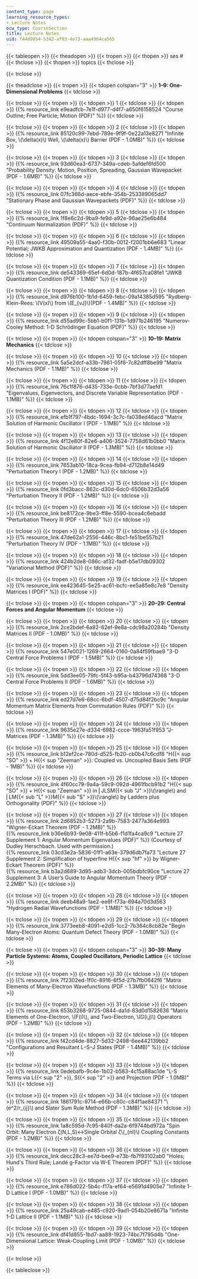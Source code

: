 ```yaml
---
content_type: page
learning_resource_types:
- Lecture Notes
ocw_type: CourseSection
title: Lecture Notes
uid: f44d9054-5342-af93-4e73-aaa4964ca565
---
```

{{< tableopen >}}
{{< theadopen >}}
{{< tropen >}}
{{< thopen >}}
ses #
{{< thclose >}}
{{< thopen >}}
topics
{{< thclose >}}

{{< trclose >}}

{{< theadclose >}}
{{< tropen >}}
{{< tdopen colspan="3" >}}
**1–9: One-Dimensional Problems**
{{< tdclose >}}

{{< trclose >}}
{{< tropen >}}
{{< tdopen >}}
1
{{< tdclose >}}
{{< tdopen >}}
{{% resource_link e9eadfcb-7e1f-d977-d4f7-a650f6158524 "Course Outline; Free Particle; Motion (PDF)" %}}
{{< tdclose >}}

{{< trclose >}}
{{< tropen >}}
{{< tdopen >}}
2
{{< tdclose >}}
{{< tdopen >}}
{{% resource_link 85120c99-7ebd-789e-9f9f-0e22a13e8271 "Infinite Box, \\(\\delta(x)\\) Well, \\(\\delta(x)\\) Barrier (PDF - 1.0MB)" %}}
{{< tdclose >}}

{{< trclose >}}
{{< tropen >}}
{{< tdopen >}}
3
{{< tdclose >}}
{{< tdopen >}}
{{% resource_link 93d60ea3-6737-349a-cdeb-5afdef6fd500 "Probability Density: Motion, Position, Spreading, Gaussian Wavepacket (PDF - 1.6MB)" %}}
{{< tdclose >}}

{{< trclose >}}
{{< tropen >}}
{{< tdopen >}}
4
{{< tdclose >}}
{{< tdopen >}}
{{% resource_link 07fc366d-aece-ebfe-354b-253389065dd7 "Stationary Phase and Gaussian Wavepackets (PDF)" %}}
{{< tdclose >}}

{{< trclose >}}
{{< tropen >}}
{{< tdopen >}}
5
{{< tdclose >}}
{{< tdopen >}}
{{% resource_link 1f8e6c2d-9ba9-fe9d-a92e-96ae25e6b484 "Continuum Normalization (PDF)" %}}
{{< tdclose >}}

{{< trclose >}}
{{< tropen >}}
{{< tdopen >}}
6
{{< tdclose >}}
{{< tdopen >}}
{{% resource_link 49509a55-4aa0-f30b-0012-f2001bb6e683 "Linear Potential; JWKB Approximation and Quantization (PDF - 1.4MB)" %}}
{{< tdclose >}}

{{< trclose >}}
{{< tropen >}}
{{< tdopen >}}
7
{{< tdclose >}}
{{< tdopen >}}
{{% resource_link de543369-65ef-6d0d-187b-4f657ca08fe1 "JWKB Quantization Condition (PDF - 1.1MB)" %}}
{{< tdclose >}}

{{< trclose >}}
{{< tropen >}}
{{< tdopen >}}
8
{{< tdclose >}}
{{< tdopen >}}
{{% resource_link d976b100-1b1d-6459-febc-09a14385d595 "Rydberg-Klein-Rees: \\(V(x)\\) from \\(E\_{vJ}\\)(PDF - 1.4MB)" %}}
{{< tdclose >}}

{{< trclose >}}
{{< tropen >}}
{{< tdopen >}}
9
{{< tdclose >}}
{{< tdopen >}}
{{% resource_link d55ad99c-5bb1-b0f1-131b-1d971b246195 "Numerov-Cooley Method: 1-D Schrödinger Equation (PDF)" %}}
{{< tdclose >}}

{{< trclose >}}
{{< tropen >}}
{{< tdopen colspan="3" >}}
**10–19: Matrix Mechanics**
{{< tdclose >}}

{{< trclose >}}
{{< tropen >}}
{{< tdopen >}}
10
{{< tdclose >}}
{{< tdopen >}}
{{% resource_link 5a5e2dcf-a33b-7961-05f6-7c82dff8be99 "Matrix Mechanics (PDF - 1.1MB)" %}}
{{< tdclose >}}

{{< trclose >}}
{{< tropen >}}
{{< tdopen >}}
11
{{< tdclose >}}
{{< tdopen >}}
{{% resource_link 76c1f876-d435-733e-0cbb-7bf3d77aefd1 "Eigenvalues, Eigenvectors, and Discrete Variable Representation (PDF - 1.1MB)" %}}
{{< tdclose >}}

{{< trclose >}}
{{< tropen >}}
{{< tdopen >}}
12
{{< tdclose >}}
{{< tdopen >}}
{{% resource_link efb1f797-4bdc-1694-3c7c-fa038ed46acd "Matrix Solution of Harmonic Oscillator I (PDF - 1.1MB)" %}}
{{< tdclose >}}

{{< trclose >}}
{{< tropen >}}
{{< tdopen >}}
13
{{< tdclose >}}
{{< tdopen >}}
{{% resource_link 4f12e80f-82e6-a406-3524-7758d61b0bb0 "Matrix Solution of Harmonic Oscillator II (PDF - 1.3MB)" %}}
{{< tdclose >}}

{{< trclose >}}
{{< tropen >}}
{{< tdopen >}}
14
{{< tdclose >}}
{{< tdopen >}}
{{% resource_link 7653ab10-18ca-9cea-fb94-d712b8e14d49 "Perturbation Theory I (PDF - 1.2MB)" %}}
{{< tdclose >}}

{{< trclose >}}
{{< tropen >}}
{{< tdopen >}}
15
{{< tdclose >}}
{{< tdopen >}}
{{% resource_link 0fd3bacc-862c-d30d-6dc0-6506b32d3a56 "Perturbation Theory II (PDF - 1.2MB)" %}}
{{< tdclose >}}

{{< trclose >}}
{{< tropen >}}
{{< tdopen >}}
16
{{< tdclose >}}
{{< tdopen >}}
{{% resource_link be8172ce-9be3-ff8e-5590-bcea4c6ebadd "Perturbation Theory III (PDF - 1.2MB)" %}}
{{< tdclose >}}

{{< trclose >}}
{{< tropen >}}
{{< tdopen >}}
17
{{< tdclose >}}
{{< tdopen >}}
{{% resource_link 47de62a1-2556-446c-8bc1-fe51be557b21 "Perturbation Theory IV (PDF - 1.1MB)" %}}
{{< tdclose >}}

{{< trclose >}}
{{< tropen >}}
{{< tdopen >}}
18
{{< tdclose >}}
{{< tdopen >}}
{{% resource_link 424b2de8-086c-af32-fadf-b5e17db09302 "Variational Method (PDF)" %}}
{{< tdclose >}}

{{< trclose >}}
{{< tropen >}}
{{< tdopen >}}
19
{{< tdclose >}}
{{< tdopen >}}
{{% resource_link ee423645-5e25-ac61-bcfc-ee5a85e8c7e8 "Density Matrices I (PDF)" %}}
{{< tdclose >}}

{{< trclose >}}
{{< tropen >}}
{{< tdopen colspan="3" >}}
**20–29: Central Forces and Angular Momentum**
{{< tdclose >}}

{{< trclose >}}
{{< tropen >}}
{{< tdopen >}}
20
{{< tdclose >}}
{{< tdopen >}}
{{% resource_link 2ce2bdef-6a92-62ef-9e8a-cdc98a20284b "Density Matrices II (PDF - 1.0MB)" %}}
{{< tdclose >}}

{{< trclose >}}
{{< tropen >}}
{{< tdopen >}}
21
{{< tdclose >}}
{{< tdopen >}}
{{% resource_link 547e0021-1269-2664-0160-0a84f59fbae9 "3-D Central Force Problems I (PDF - 1.5MB)" %}}
{{< tdclose >}}

{{< trclose >}}
{{< tropen >}}
{{< tdopen >}}
22
{{< tdclose >}}
{{< tdopen >}}
{{% resource_link 5dd3ee05-79fc-5f43-b95a-b43796d74368 "3-D Central Force Problems II (PDF - 1.6MB)" %}}
{{< tdclose >}}

{{< trclose >}}
{{< tropen >}}
{{< tdopen >}}
23
{{< tdclose >}}
{{< tdopen >}}
{{% resource_link ed27d7e6-68cc-6bdf-4507-d75d84f2bc9c "Angular Momentum Matrix Elements from Commutation Rules (PDF)" %}}
{{< tdclose >}}

{{< trclose >}}
{{< tropen >}}
{{< tdopen >}}
24
{{< tdclose >}}
{{< tdopen >}}
{{% resource_link 9635e27e-d334-6982-ccce-1963fa51f953 "J-Matrices (PDF - 1.3MB)" %}}
{{< tdclose >}}

{{< trclose >}}
{{< tropen >}}
{{< tdopen >}}
25
{{< tdclose >}}
{{< tdopen >}}
{{% resource_link b12ef2ce-780d-d525-fb20-cb0b47c6cdf8 "H{{< sup \"SO\" >}} + H{{< sup \"Zeeman\" >}}: Coupled vs. Uncoupled Basis Sets (PDF - 1MB)" %}}
{{< tdclose >}}

{{< trclose >}}
{{< tropen >}}
{{< tdopen >}}
26
{{< tdclose >}}
{{< tdopen >}}
{{% resource_link 4f60cc79-9a4a-59c9-092d-4961fbcb91b2 "H{{< sup \"SO\" >}} + H{{< sup \"Zeeman\" >}} in ⎜JLSM{{< sub \"J\" >}}\\(\\rangle\\) and ⎜LM{{< sub \"L\" >}}M{{< sub \"S\" >}}\\(\\rangle\\) by Ladders plus Orthogonality (PDF)" %}}
{{< tdclose >}}

{{< trclose >}}
{{< tropen >}}
{{< tdopen >}}
27
{{< tdclose >}}
{{< tdopen >}}
{{% resource_link 2d6852b3-5273-2a9b-7583-2477a364e993 "Wigner-Eckart Theorem (PDF - 1.2MB)" %}}  
{{% resource_link b36e6b93-9e08-411f-b5b6-f1d1fa4ca9c9 "Lecture 27 Supplement 1: Angular Momentum Eigenvalues (PDF)" %}} (Courtesy of Dudley Herschbach. Used with permission.)  
{{% resource_link 03cd3e2a-5836-01f1-a63e-379d6db7fa73 "Lecture 27 Supplement 2: Simplification of hyperfine H{{< sup \"hf\" >}} by Wigner-Eckart Theorem (PDF)" %}}  
{{% resource_link b3a2d689-3d95-adb3-3dcb-005bdbfc90ce "Lecture 27 Supplement 3: A User’s Guide to Angular Momentum Theory (PDF - 2.2MB)" %}}
{{< tdclose >}}

{{< trclose >}}
{{< tropen >}}
{{< tdopen >}}
28
{{< tdclose >}}
{{< tdopen >}}
{{% resource_link deeb48a9-1ae2-ee6f-f73a-694a70d3d563 "Hydrogen Radial Wavefunctions (PDF - 1.1MB)" %}}
{{< tdclose >}}

{{< trclose >}}
{{< tropen >}}
{{< tdopen >}}
29
{{< tdclose >}}
{{< tdopen >}}
{{% resource_link 3773eeb8-4091-e2d5-1cc2-7b364c8cb82e "Begin Many-Electron Atoms: Quantum Defect Theory (PDF - 1.0MB)" %}}
{{< tdclose >}}

{{< trclose >}}
{{< tropen >}}
{{< tdopen colspan="3" >}}
**30–39: Many Particle Systems: Atoms, Coupled Oscillators, Periodic Lattice**
{{< tdclose >}}

{{< trclose >}}
{{< tropen >}}
{{< tdopen >}}
30
{{< tdclose >}}
{{< tdopen >}}
{{% resource_link 7f2302ed-1f0c-8916-6f5d-27b7fb0642f6 "Matrix Elements of Many-Electron Wavefunctions (PDF - 1.3MB)" %}}
{{< tdclose >}}

{{< trclose >}}
{{< tropen >}}
{{< tdopen >}}
31
{{< tdclose >}}
{{< tdopen >}}
{{% resource_link 653b3268-9725-0844-da1d-83d0d1582636 "Matrix Elements of One-Electron, \\(F(i)\\), and Two-Electron, \\(G(i,j)\\) Operators (PDF - 1.2MB)" %}}
{{< tdclose >}}

{{< trclose >}}
{{< tropen >}}
{{< tdopen >}}
32
{{< tdclose >}}
{{< tdopen >}}
{{% resource_link f42cd4de-8827-5d32-2498-6ee442139bb2 "Configurations and Resultant L–S–J States (PDF - 1.4MB)" %}}
{{< tdclose >}}

{{< trclose >}}
{{< tropen >}}
{{< tdopen >}}
33
{{< tdclose >}}
{{< tdopen >}}
{{% resource_link 0edebafb-9c4e-1b02-b583-4c15a88ac1de "L-S Terms via L{{< sup \"2\" >}}, S{{< sup \"2\" >}} and Projection (PDF - 1.0MB)" %}}
{{< tdclose >}}

{{< trclose >}}
{{< tropen >}}
{{< tdopen >}}
34
{{< tdclose >}}
{{< tdopen >}}
{{% resource_link 1861791c-9714-e66b-c80c-c84f1ae84371 "\\(e^2/r\_{ij}\\) and Slater Sum Rule Method (PDF - 1.3MB)" %}}
{{< tdclose >}}

{{< trclose >}}
{{< tropen >}}
{{< tdopen >}}
35
{{< tdclose >}}
{{< tdopen >}}
{{% resource_link 1a8c595d-7c95-840f-da2a-6f9744bd972a "Spin Orbit: Many Electron ζ(N,L,S)↔Single Orbital ζ\\(\_{nl}\\) Coupling Constants (PDF - 1.2MB)" %}}
{{< tdclose >}}

{{< trclose >}}
{{< tropen >}}
{{< tdopen >}}
36
{{< tdclose >}}
{{< tdopen >}}
{{% resource_link decc28c3-ee7d-bee9-e73b-fb7f93102ab0 "Holes; Hund's Third Rule; Landé g-Factor via W-E Theorem (PDF)" %}}
{{< tdclose >}}

{{< trclose >}}
{{< tropen >}}
{{< tdopen >}}
37
{{< tdclose >}}
{{< tdopen >}}
{{% resource_link e786d022-5b4c-f17a-ef64-e5691d4905e7 "Infinite 1-D Lattice I (PDF - 1.0MB)" %}}
{{< tdclose >}}

{{< trclose >}}
{{< tropen >}}
{{< tdopen >}}
38
{{< tdclose >}}
{{< tdopen >}}
{{% resource_link 25a49cab-e485-c920-9ad1-054b20e8671a "Infinite 1-D Lattice II (PDF - 1.1MB)" %}}
{{< tdclose >}}

{{< trclose >}}
{{< tropen >}}
{{< tdopen >}}
39
{{< tdclose >}}
{{< tdopen >}}
{{% resource_link df41d855-1bd7-aa88-1923-74bc7f795d4b "One-Dimensional Lattice: Weak-Coupling Limit (PDF - 1.0MB)" %}}
{{< tdclose >}}

{{< trclose >}}

{{< tableclose >}}